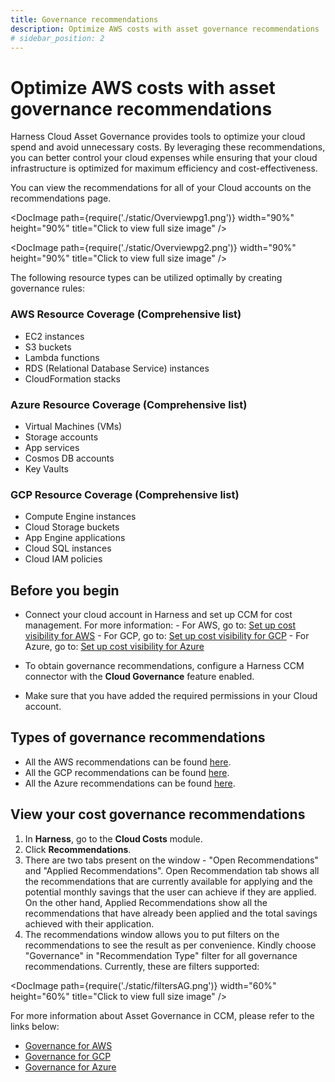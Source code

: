 ```yaml
---
title: Governance recommendations
description: Optimize AWS costs with asset governance recommendations
# sidebar_position: 2
---
```


# Optimize AWS costs with asset governance recommendations

Harness Cloud Asset Governance provides tools to optimize your cloud spend and avoid unnecessary costs. By leveraging these recommendations, you can better control your cloud expenses while ensuring that your cloud infrastructure is optimized for maximum efficiency and cost-effectiveness.

You can view the recommendations for all of your Cloud accounts on the recommendations page.

   <DocImage path={require('./static/Overviewpg1.png')} width="90%" height="90%" title="Click to view full size image" />


   <DocImage path={require('./static/Overviewpg2.png')} width="90%" height="90%" title="Click to view full size image" />

The following resource types can be utilized optimally by creating governance rules:

### AWS Resource Coverage (Comprehensive list)

- EC2 instances
- S3 buckets
- Lambda functions
- RDS (Relational Database Service) instances
- CloudFormation stacks

### Azure Resource Coverage (Comprehensive list)

- Virtual Machines (VMs)
- Storage accounts
- App services
- Cosmos DB accounts
- Key Vaults

### GCP Resource Coverage (Comprehensive list)

- Compute Engine instances
- Cloud Storage buckets
- App Engine applications
- Cloud SQL instances
- Cloud IAM policies


## Before you begin

* Connect your cloud account in Harness and set up CCM for cost management. For more information:
      - For AWS, go to: [Set up cost visibility for AWS](../../get-started/onboarding-guide/set-up-cost-visibility-for-aws.md)
      - For GCP, go to: [Set up cost visibility for GCP](../../get-started/onboarding-guide/set-up-cost-visibility-for-gcp.md)
      - For Azure, go to: [Set up cost visibility for Azure](../../get-started/onboarding-guide/set-up-cost-visibility-for-azure.md)

* To obtain governance recommendations, configure a Harness CCM connector with the **Cloud Governance** feature enabled.
* Make sure that you have added the required permissions in your Cloud account.

## Types of governance recommendations

- All the AWS recommendations can be found [here](https://developer.harness.io/docs/cloud-cost-management/use-ccm-cost-governance/asset-governance/AWS/AWS-recommendations).
- All the GCP recommendations can be found [here](https://developer.harness.io/docs/cloud-cost-management/use-ccm-cost-governance/asset-governance/GCP/gcp-recommendations).
- All the Azure recommendations can be found [here](https://developer.harness.io/docs/cloud-cost-management/use-ccm-cost-governance/asset-governance/Azure/azure-recommendations).
 
## View your cost governance recommendations

1. In **Harness**, go to the **Cloud Costs** module.
2. Click **Recommendations**.
3. There are two tabs present on the window - "Open Recommendations" and "Applied Recommendations". Open Recommendation tab shows all the recommendations that are currently available for applying and the potential monthly savings that the user can achieve if they are applied. On the other hand, Applied Recommendations show all the recommendations that have already been applied and the total savings achieved with their application. 
4. The recommendations window allows you to put filters on the recommendations to see the result as per convenience. Kindly choose "Governance" in "Recommendation Type" filter for all governance recommendations. Currently, these are filters supported:

  <DocImage path={require('./static/filtersAG.png')} width="60%" height="60%" title="Click to view full size image" />

For more information about Asset Governance in CCM, please refer to the links below:
- [Governance for AWS](https://developer.harness.io/docs/category/governance-for-aws)
- [Governance for GCP](https://developer.harness.io/docs/category/governance-for-gcp)
- [Governance for Azure](https://developer.harness.io/docs/category/governance-for-azure)